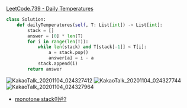 [LeetCode.739 - Daily Temperatures](https://leetcode.com/problems/daily-temperatures/)

```python
class Solution:
    def dailyTemperatures(self, T: List[int]) -> List[int]:
        stack = []
        answer = [0] * len(T)
        for i in range(len(T)):
            while len(stack) and T[stack[-1]] < T[i]:
                a = stack.pop()
                answer[a] = i - a
            stack.append(i)
        return answer
```
![KakaoTalk_20201104_024327412](https://user-images.githubusercontent.com/23302973/98021403-a41ff080-1e47-11eb-9bff-a05d4f3c5a89.jpg)
![KakaoTalk_20201104_024327744](https://user-images.githubusercontent.com/23302973/98021406-a4b88700-1e47-11eb-938c-4431b6166140.jpg)
![KakaoTalk_20201104_024327964](https://user-images.githubusercontent.com/23302973/98021409-a5511d80-1e47-11eb-8126-1b164b14e1cc.jpg)

* [monotone stack이란?](https://justicehui.github.io/medium-algorithm/2019/01/01/monotoneStack/)
